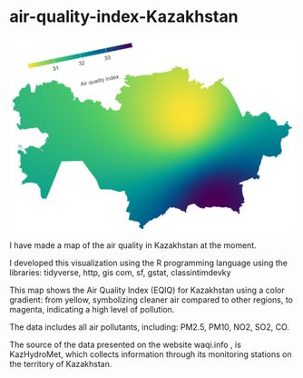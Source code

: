 # air-quality-index-Kazakhstan
![](kazakhstan-aqi-fixed.png)

I have made a map of the air quality in Kazakhstan at the moment.

I developed this visualization using the R programming language using the libraries: tidyverse, http, gis com, sf, gstat, classintimdevky

This map shows the Air Quality Index (EQIQ) for Kazakhstan using a color gradient: from yellow, symbolizing cleaner air compared to other regions, to magenta, indicating a high level of pollution.

The data includes all air pollutants, including: PM2.5, PM10, NO2, SO2, CO.

The source of the data presented on the website waqi.info , is KazHydroMet, which collects information through its monitoring stations on the territory of Kazakhstan.
